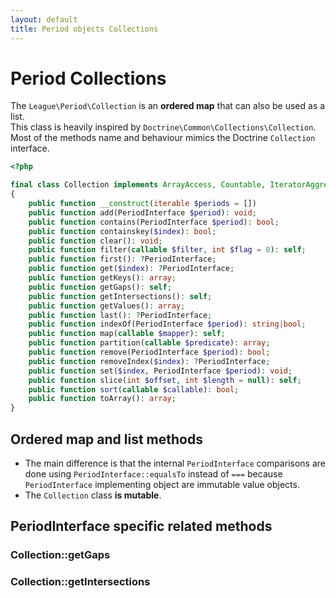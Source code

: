 ```yaml
---
layout: default
title: Period objects Collections
---
```


# Period Collections

The `League\Period\Collection` is an **ordered map** that can also be used as a list.  
This class is heavily inspired by `Doctrine\Common\Collections\Collection`. Most of the methods name and behaviour mimics the Doctrine `Collection` interface.

~~~php
<?php

final class Collection implements ArrayAccess, Countable, IteratorAggregate
{
    public function __construct(iterable $periods = [])
    public function add(PeriodInterface $period): void;
    public function contains(PeriodInterface $period): bool;
    public function containskey($index): bool;
    public function clear(): void;
    public function filter(callable $filter, int $flag = 0): self;
    public function first(): ?PeriodInterface;
    public function get($index): ?PeriodInterface;
    public function getKeys(): array;
    public function getGaps(): self;
    public function getIntersections(): self;
    public function getValues(): array;
    public function last(): ?PeriodInterface;
    public function indexOf(PeriodInterface $period): string|bool;
    public function map(callable $mapper): self;
    public function partition(callable $predicate): array;
    public function remove(PeriodInterface $period): bool;
    public function removeIndex($index): ?PeriodInterface;
    public function set($index, PeriodInterface $period): void;
    public function slice(int $offset, int $length = null): self;
    public function sort(callable $callable): bool;
    public function toArray(): array;
}
~~~

## Ordered map and list methods

- The main difference is that the internal `PeriodInterface` comparisons are done using `PeriodInterface::equalsTo` instead of `===` because `PeriodInterface` implementing object are immutable value objects.
- The `Collection` class **is mutable**.

## PeriodInterface specific related methods

### Collection::getGaps

### Collection::getIntersections

